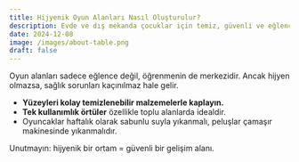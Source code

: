 ```yaml
---
title: Hijyenik Oyun Alanları Nasıl Oluşturulur?
description: Evde ve dış mekanda çocuklar için temiz, güvenli ve eğlenceli oyun alanları kurmak için ipuçları burada!
date: 2024-12-08
image: /images/about-table.png
draft: false
---
```


Oyun alanları sadece eğlence değil, öğrenmenin de merkezidir. Ancak hijyen olmazsa, sağlık sorunları kaçınılmaz hale gelir.

- **Yüzeyleri kolay temizlenebilir malzemelerle kaplayın.**
- **Tek kullanımlık örtüler** özellikle toplu alanlarda idealdir.
- Oyuncaklar haftalık olarak sabunlu suyla yıkanmalı, peluşlar çamaşır makinesinde yıkanmalıdır.

Unutmayın: hijyenik bir ortam = güvenli bir gelişim alanı.
